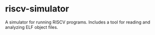 # riscv-simulator
A simulator for running RISCV programs. Includes a tool for reading and analyzing ELF object files.
